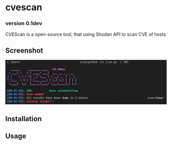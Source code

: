 # cvescan
<h3>version 0.1dev</h3>

CVEScan is a open-source tool, that using Shodan API to scan CVE of hosts

Screenshot
---
![screenshot](https://github.com/n3r0-b1n4ry/cvescan/blob/master/img/screenshot.PNG)

Installation
---

Usage
---
